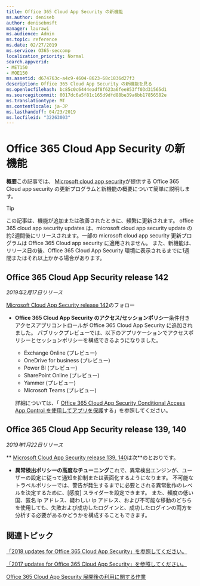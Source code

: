```yaml
---
title: Office 365 Cloud App Security の新機能
ms.author: deniseb
author: denisebmsft
manager: laurawi
ms.audience: Admin
ms.topic: reference
ms.date: 02/27/2019
ms.service: O365-seccomp
localization_priority: Normal
search.appverid:
- MET150
- MOE150
ms.assetid: d674763c-a4c9-4604-8623-68c1836d27f3
description: Office 365 Cloud App Security の新機能を見る
ms.openlocfilehash: bc85c0c6444eadf8f623a6fee853ff03d31565d1
ms.sourcegitcommit: 0017dc6a5f81c165d9dfd88be39a6bb17856582e
ms.translationtype: MT
ms.contentlocale: ja-JP
ms.lasthandoff: 04/23/2019
ms.locfileid: "32263003"
---
```

# <a name="what-is-new-in-office-365-cloud-app-security"></a>Office 365 Cloud App Security の新機能

**概要**この記事では、 [Microsoft cloud app security](https://aka.ms/whatiscas)が提供する Office 365 Cloud app security の更新プログラムと新機能の概要について簡単に説明します。
  
> [!TIP]
> この記事は、機能が追加または改善されたときに、頻繁に更新されます。 office 365 cloud app security updates は、microsoft cloud app security update の約2週間後にリリースされます。一部の microsoft cloud app security 更新プログラムは Office 365 Cloud app security に適用されません。 また、新機能は、リリース日の後、Office 365 Cloud App Security 環境に表示されるまでに1週間またはそれ以上かかる場合があります。

## <a name="office-365-cloud-app-security-release-142"></a>Office 365 Cloud App Security release 142

*2019年2月17日リリース*

[Microsoft Cloud App Security release 142](https://docs.microsoft.com/en-us/cloud-app-security/release-notes#cloud-app-security-release-142)のフォロー

- **Office 365 Cloud App Security のアクセス/セッションポリシー**条件付きアクセスアプリコントロールが Office 365 Cloud App Security に追加されました。 パブリックプレビューでは、以下のアプリケーションでアクセスポリシーとセッションポリシーを構成できるようになりました。
    - Exchange Online (プレビュー)
    - OneDrive for business (プレビュー)
    - Power BI (プレビュー)
    - SharePoint Online (プレビュー)
    - Yammer (プレビュー)
    - Microsoft Teams (プレビュー)

    詳細については、「 [Office 365 Cloud App Security Conditional Access App Control を使用してアプリを保護](ocas-conditional-access-app-control.md)する」を参照してください。

## <a name="office-365-cloud-app-security-releases-139-140"></a>Office 365 Cloud App Security release 139, 140

*2019年1月22日リリース*

** [Microsoft Cloud App Security release 139, 140](https://docs.microsoft.com/cloud-app-security/release-notes#cloud-app-security-release-139-140)は次**のとおりです。

- **異常検出ポリシーの高度なチューニング**これで、異常検出エンジンが、ユーザーの設定に従って通知を抑制または表面化するようになります。 不可能なトラベルポリシーでは、警告が発生するまでに必要とされる異常動作のレベルを決定するために、[感度] スライダーを設定できます。 また、頻度の低い国、匿名 ip アドレス、疑わしい ip アドレス、および不可能な移動のどちらを使用しても、失敗および成功したログインと、成功したログインの両方を分析する必要があるかどうかを構成することもできます。 

## <a name="related-topics"></a>関連トピック

[「2018 updates for Office 365 Cloud App Security」を参照してください。](new-in-office-365-cas-2018.md)

[「2017 updates for Office 365 Cloud App Security」を参照してください。](new-in-office-365-cas-2017.md)
    
[Office 365 Cloud App Security 展開後の利用に関する作業](utilization-activities-for-ocas.md)